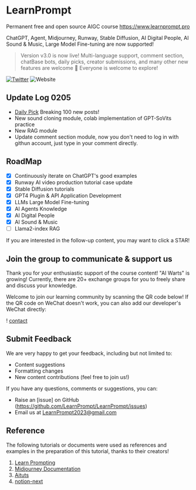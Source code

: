 # LearnPrompt

Permanent free and open source AIGC course https://www.learnprompt.pro

ChatGPT, Agent, Midjourney, Runway, Stable Diffusion, AI Digital People, AI Sound & Music, Large Model Fine-tuning are now supported!

> Version v3.0 is now live! Multi-language support, comment section, chatBase bots, daily picks, creator submissions, and many other new features are welcome 👏 Everyone is welcome to explore!

[![Twitter](https://img.shields.io/twitter/url?label=Follow%20%40aiwarts&style=social&url=https%3A%2F%2Ftwitter.com%2Flearnprompting)](https://twitter.com/aiwarts?s=21&t=bh5DcWYZX2rSeis-DiWzvA)
![Website](https://img.shields.io/website?down_message=offline%20%3A%28&up_message=learnprompt.pro&url=https%3A%2F%2Flearnprompting.org)

## Update Log 0205

- [Daily Pick](https://www.learnprompt.pro/article/Daily) Breaking 100 new posts!
- New sound cloning module, colab implementation of GPT-SoVits practice
- New RAG module
- Update comment section module, now you don't need to log in with githun account, just type in your comment directly.

## RoadMap

- [X] Continuously iterate on ChatGPT's good examples
- [X] Runway AI video production tutorial case update
- [X] Stable Diffusion tutorials
- [X] GPT4 Plugin & API Application Development
- [X] LLMs Large Model Fine-tuning
- [X] AI Agents Knowledge
- [X] AI Digital People
- [X] AI Sound & Music
- [ ] Llama2-index RAG

If you are interested in the follow-up content, you may want to click a STAR!

## Join the group to communicate & support us

Thank you for your enthusiastic support of the course content! "AI Warts" is growing! Currently, there are 20+ exchange groups for you to freely share and discuss your knowledge. 

Welcome to join our learning community by scanning the QR code below! If the QR code on WeChat doesn't work, you can also add our developer's WeChat directly:

! [contact](public/scan.png)

## Submit Feedback

We are very happy to get your feedback, including but not limited to:

- Content suggestions
- Formatting changes
- New content contributions (feel free to join us!)

If you have any questions, comments or suggestions, you can:
- Raise an [issue] on GitHub (https://github.com/LearnPrompt/LearnPrompt/issues)
- Email us at [LearnPrompt2023@gmail.com](mailto:LearnPrompt2023@gmail.com)

## Reference

The following tutorials or documents were used as references and examples in the preparation of this tutorial, thanks to their creators!

1. [Learn Prompting](https://learnprompting.org/zh-Hans/)
2. [Midjourney Documentation](https://docs.midjourney.com/)
3. [Aituts](https://aituts.com/)
4. [notion-next](https://github.com/tangly1024/NotionNext)